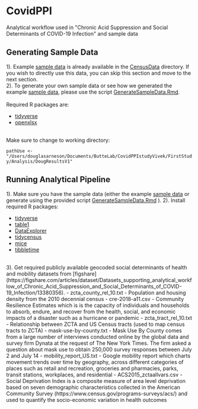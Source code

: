 # CovidPPI
Analytical workflow used in "Chronic Acid Suppression and Social Determinants of COVID-19 Infection" and sample data

## Generating Sample Data
1). Example [sample data](/CensusData/SampleData.xlsx) is already available in the [CensusData](/CensusData/) directory. If you wish to directly use this data, you can skip this section and move to the next section. <br>
2). To generate your own sample data or see how we generated the example [sample data](/CensusData/SampleData.xlsx), please use the script [GenerateSampleData.Rmd](/GenerateSampleData.Rmd). <br> <br>
Required R packages are:
- [tidyverse](https://cran.r-project.org/web/packages/tidyverse/index.html)
- [openxlsx](https://cran.r-project.org/web/packages/openxlsx/index.html)
<br>
Make sure to change to working directory: <br>

```pathUse <- "/Users/douglasarneson/Documents/ButteLab/CovidPPIstudyVivek/FirstStudy/Analysis/DougResultsV1"```

## Running Analytical Pipeline
1). Make sure you have the sample data (either the example [sample data](/CensusData/SampleData.xlsx) or generate using the provided script [GenerateSampleData.Rmd](/GenerateSampleData.Rmd) ).
2). Install required R packages:
- [tidyverse](https://cran.r-project.org/web/packages/tidyverse/index.html)
- [table1](https://cran.r-project.org/web/packages/table1/index.html)
- [DataExplorer](https://boxuancui.github.io/DataExplorer/)
- [tidycensus](https://cran.r-project.org/web/packages/tidycensus/index.html)
- [mice](https://cran.r-project.org/web/packages/mice/index.html)
- [tibbletime](https://cran.r-project.org/web/packages/tibbletime/index.html)
<br>
3). Get required publicly available geocoded social determinants of health and mobility datasets from [figshare](https://figshare.com/articles/dataset/Datasets_supporting_analytical_workflow_of_Chronic_Acid_Suppression_and_Social_Determinants_of_COVID-19_Infection/13380356).
- zcta_county_rel_10.txt - Population and housing density from the 2010 decennial census
- cre-2018-a11.csv - Community Resilience Estimates which is is the capacity of individuals and households to absorb, endure, and recover from the health, social, and economic impacts of a disaster such as a hurricane or pandemic
- zcta_tract_rel_10.txt - Relationship between ZCTA and US Census tracts (used to map census tracts to ZCTA)
- mask-use-by-county.txt - Mask Use By County comes from a large number of interviews conducted online by the global data and survey firm Dynata at the request of The New York Times. The firm asked a question about mask use to obtain 250,000 survey responses between July 2 and July 14
- mobility_report_US.txt - Google mobility report which charts movement trends over time by geography, across different categories of places such as retail and recreation, groceries and pharmacies, parks, transit stations, workplaces, and residential
- ACS2015_zctaallvars.csv - Social Deprivation Index is a composite measure of area level deprivation based on seven demographic characteristics collected in the American Community Survey (https://www.census.gov/programs-surveys/acs/) and used to quantify the socio-economic variation in health outcomes

